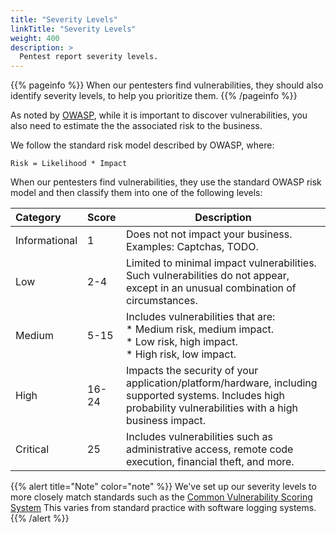 ```yaml
---
title: "Severity Levels"
linkTitle: "Severity Levels"
weight: 400
description: >
  Pentest report severity levels.
---
```


{{% pageinfo %}}
When our pentesters find vulnerabilities, they should also identify severity
levels, to help you prioritize them.
{{% /pageinfo %}}

As noted by [OWASP](https://owasp.org/www-community/OWASP_Risk_Rating_Methodology), 
while it is important to discover vulnerabilities, you also need to estimate the
the associated risk to the business.

We follow the standard risk model described by OWASP, where:

```
Risk = Likelihood * Impact
```

When our pentesters find vulnerabilities, they use the standard OWASP risk model
and then classify them into one of the following levels:

| Category      | Score | Description                                                                                                                                                     |
|:-------------|:------|---------------------------------------------------------------------------------------------------------------------------------------------------------------|
| Informational | 1     | Does not not impact your business. Examples: Captchas, TODO.                                                                                                     |
| Low           | 2-4   | Limited to minimal impact vulnerabilities. Such vulnerabilities do not appear, except in an unusual combination of circumstances.                                                                       |
| Medium        | 5-15  | Includes vulnerabilities that are: <br>  * Medium risk, medium impact. <br>  * Low risk, high impact. <br>  * High risk, low impact. <br>                          |
| High          | 16-24 | Impacts the security of your application/platform/hardware, including supported systems. Includes high probability vulnerabilities with a high business impact. |
| Critical      | 25    | Includes vulnerabilities such as administrative access, remote code execution, financial theft, and more.                                                                 |
{{% alert title="Note" color="note" %}}
We've set up our severity levels to more closely match standards such as the
[Common Vulnerability Scoring System](https://www.first.org/cvss/specification-document#Qualitative-Severity-Rating-Scale)
This varies from standard practice with software logging systems.
{{% /alert %}}
